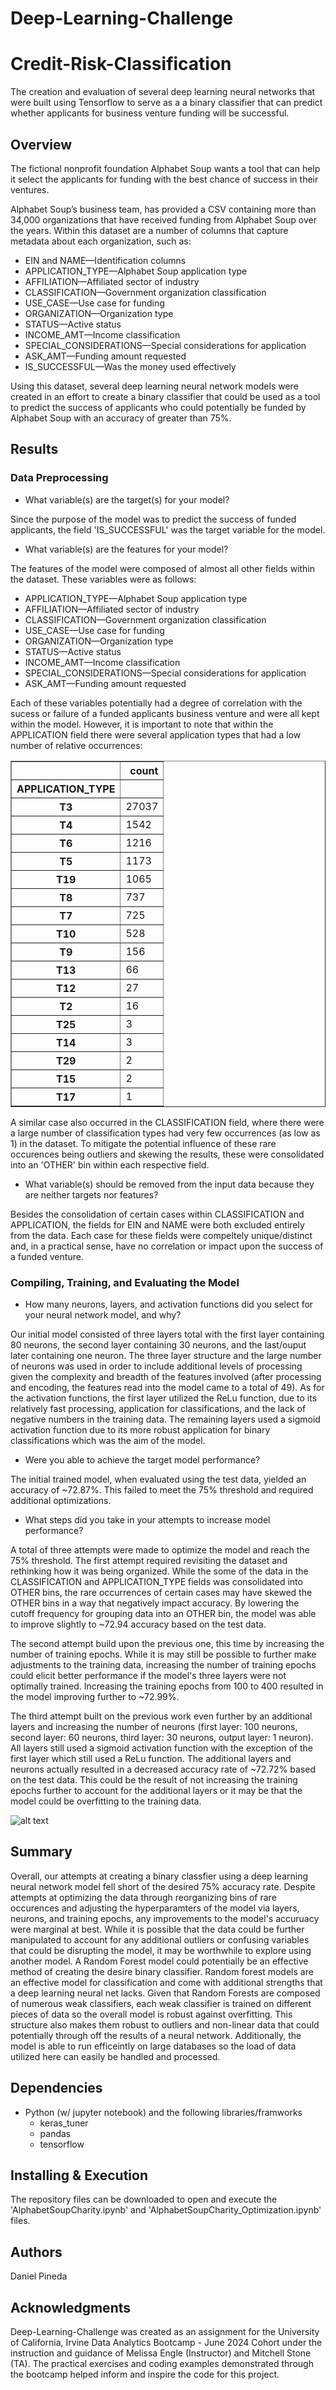 # Deep-Learning-Challenge
# Credit-Risk-Classification

The creation and evaluation of several deep learning neural networks that were built using Tensorflow to serve as a a binary classifier that can predict whether applicants for business venture funding will be successful.

## Overview
The fictional nonprofit foundation Alphabet Soup wants a tool that can help it select the applicants for funding with the best chance of success in their ventures. 

Alphabet Soup’s business team, has provided a CSV containing more than 34,000 organizations that have received funding from Alphabet Soup over the years. Within this dataset are a number of columns that capture metadata about each organization, such as:

* EIN and NAME—Identification columns
* APPLICATION_TYPE—Alphabet Soup application type
* AFFILIATION—Affiliated sector of industry
* CLASSIFICATION—Government organization classification
* USE_CASE—Use case for funding
* ORGANIZATION—Organization type
* STATUS—Active status
* INCOME_AMT—Income classification
* SPECIAL_CONSIDERATIONS—Special considerations for application
* ASK_AMT—Funding amount requested
* IS_SUCCESSFUL—Was the money used effectively

Using this dataset, several deep learning neural network models were created in an effort to create a binary classifier that could be used as a tool to predict the success of applicants who could potentially be funded by Alphabet Soup with an accuracy of greater than 75%.

## Results

### Data Preprocessing
* What variable(s) are the target(s) for your model?    

Since the purpose of the model was to predict the success of funded applicants, the field 'IS_SUCCESSFUL' was the target variable for the model.

* What variable(s) are the features for your model?

The features of the model were composed of almost all other fields within the dataset.  These variables were as follows:
   * APPLICATION_TYPE—Alphabet Soup application type
   * AFFILIATION—Affiliated sector of industry
   * CLASSIFICATION—Government organization classification
   * USE_CASE—Use case for funding
   * ORGANIZATION—Organization type
   * STATUS—Active status
   * INCOME_AMT—Income classification
   * SPECIAL_CONSIDERATIONS—Special considerations for application
   * ASK_AMT—Funding amount requested
    
Each of these variables potentially had a degree of correlation with the sucess or failure of a funded applicants business venture and were all kept within the model.  However, it is important to note that within the APPLICATION field there were several application types that had a low number of relative occurrences:

<div>
<table border="1" class="dataframe">
  <thead>
    <tr style="text-align: right;">
      <th></th>
      <th>count</th>
    </tr>
    <tr>
      <th>APPLICATION_TYPE</th>
      <th></th>
    </tr>
  </thead>
  <tbody>
    <tr>
      <th>T3</th>
      <td>27037</td>
    </tr>
    <tr>
      <th>T4</th>
      <td>1542</td>
    </tr>
    <tr>
      <th>T6</th>
      <td>1216</td>
    </tr>
    <tr>
      <th>T5</th>
      <td>1173</td>
    </tr>
    <tr>
      <th>T19</th>
      <td>1065</td>
    </tr>
    <tr>
      <th>T8</th>
      <td>737</td>
    </tr>
    <tr>
      <th>T7</th>
      <td>725</td>
    </tr>
    <tr>
      <th>T10</th>
      <td>528</td>
    </tr>
    <tr>
      <th>T9</th>
      <td>156</td>
    </tr>
    <tr>
      <th>T13</th>
      <td>66</td>
    </tr>
    <tr>
      <th>T12</th>
      <td>27</td>
    </tr>
    <tr>
      <th>T2</th>
      <td>16</td>
    </tr>
    <tr>
      <th>T25</th>
      <td>3</td>
    </tr>
    <tr>
      <th>T14</th>
      <td>3</td>
    </tr>
    <tr>
      <th>T29</th>
      <td>2</td>
    </tr>
    <tr>
      <th>T15</th>
      <td>2</td>
    </tr>
    <tr>
      <th>T17</th>
      <td>1</td>
    </tr>
  </tbody>
</table>
</div>

A similar case also occurred in the CLASSIFICATION field, where there were a large number of classification types had very few occurrences (as low as 1) in the dataset.  To mitigate the potential influence of these rare occurences being outliers and skewing the results, these were consolidated into an 'OTHER' bin within each respective field.

* What variable(s) should be removed from the input data because they are neither targets nor features?

Besides the consolidation of certain cases within CLASSIFICATION and APPLICATION, the fields for EIN and NAME were both excluded entirely from the data.  Each case for these fields were compeltely unique/distinct and, in a practical sense, have no correlation or impact upon the success of a funded venture.

### Compiling, Training, and Evaluating the Model
* How many neurons, layers, and activation functions did you select for your neural network model, and why?

Our initial model consisted of three layers total with the first layer containing 80 neurons, the second layer containing 30 neurons, and the last/ouput later containing one neuron.  The three layer structure and the large number of neurons was used in order to include additional levels of processing given the complexity and breadth of the features involved (after processing and encoding, the features read into the model came to a total of 49).  As for the activation functions, the first layer utilized the ReLu function, due to its relatively fast processing, application for classifications, and the lack of negative numbers in the training data.  The remaining layers used a sigmoid activation function due to its more robust application for binary classifications which was the aim of the model.


* Were you able to achieve the target model performance?

The initial trained model, when evaluated using the test data, yielded an accuracy of ~72.87%.  This failed to meet the 75% threshold and required additional optimizations.

* What steps did you take in your attempts to increase model performance?

A total of three attempts were made to optimize the model and reach the 75% threshold.  The first attempt required revisiting the dataset and rethinking how it was being organized.  While the some of the data in the CLASSIFICATION and APPLICATION_TYPE fields was consolidated into OTHER bins, the rare occurrences of certain cases may have skewed the OTHER bins in a way that negatively impact accuracy.  By lowering the cutoff frequency for grouping data into an OTHER bin, the model was able to improve slightly to ~72.94 accuracy based on the test data.

The second attempt build upon the previous one, this time by increasing the number of training epochs.  While it is may still be possible to further make adjustments to the training data, increasing the number of training epochs could elicit better performance if the model's three layers were not optimally trained.  Increasing the training epochs from 100 to 400 resulted in the model improving further to ~72.99%.

The third attempt built on the previous work even further by an additional layers and increasing the number of neurons (first layer: 100 neurons, second layer: 60 neurons, third layer: 30 neurons, output layer: 1 neuron).  All layers still used a sigmoid activation function with the exception of the first layer which still used a ReLu function.  The additional layers and neurons actually resulted in a decreased accuracy rate of ~72.72% based on the test data.  This could be the result of not increasing the training epochs further to account for the additional layers or it may be that the model could be overfitting to the training data.

![alt text](<Bar Chart_Accuracy by Model Version.png>)

## Summary
Overall, our attempts at creating a binary classfier using a deep learning neural network model fell short of the desired 75% accuracy rate.  Despite attempts at optimizing the data through reorganizing bins of rare occurences and adjusting the hyperparamters of the model via layers, neurons, and training epochs, any improvements to the model's accuruacy were marginal at best.  While it is possible that the data could be further manipulated to account for any additional outliers or confusing variables that could be disrupting the model, it may be worthwhile to explore using another model.  A Random Forest model could potentially be an effective method of creating the desire binary classifier.  Random forest models are an effective model for classification and come with additional strengths that a deep learning neural net lacks.  Given that Random Forests are composed of numerous weak classifiers, each weak classifier is trained on different pieces of data so the overall model is robust against overfitting.  This structure also makes them robust to outliers and non-linear data that could potentially through off the results of a neural network.  Additionally, the model is able to run efficeintly on large databases so the load of data utilized here can easily be handled and processed.


## Dependencies
* Python (w/ jupyter notebook) and the following libraries/framworks
    * keras_tuner
    * pandas
    * tensorflow

## Installing & Execution
The repository files can be downloaded to open and execute the 'AlphabetSoupCharity.ipynb' and 'AlphabetSoupCharity_Optimization.ipynb' files.

## Authors

Daniel Pineda

## Acknowledgments
Deep-Learning-Challenge was created as an assignment for the University of California, Irvine Data Analytics Bootcamp - June 2024 Cohort under the instruction and guidance of Melissa Engle (Instructor) and Mitchell Stone (TA).
The practical exercises and coding examples demonstrated through the bootcamp helped inform and inspire the code for this project.